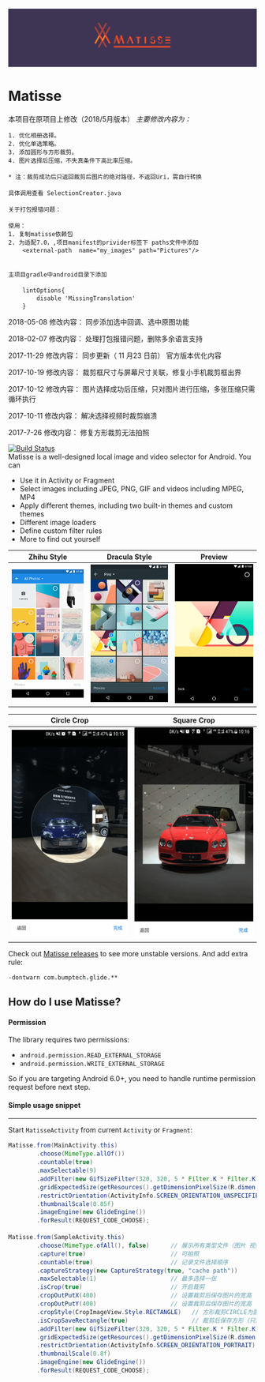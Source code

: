 ![Image](/image/banner.png)

# Matisse
本项目在原项目上修改（2018/5月版本）
*主要修改内容为：*
```
1. 优化相册选择。
2. 优化单选策略。
3. 添加圆形与方形裁剪。
4. 图片选择后压缩，不失真条件下高比率压缩。

* 注：裁剪成功后只返回裁剪后图片的绝对路径，不返回Uri，需自行转换

具体调用查看 SelectionCreator.java

关于打包报错问题：

使用：
1. 复制matisse依赖包
2. 为适配7.0，,项目manifest的privider标签下 paths文件中添加
    <external-path  name="my_images" path="Pictures"/>


主项目gradle中android目录下添加

    lintOptions{
        disable 'MissingTranslation'
    }

```

2018-05-08
修改内容：
    同步添加选中回调、选中原图功能

2018-02-07
修改内容：
    处理打包报错问题，删除多余语言支持

2017-11-29
修改内容：
    同步更新（ 11 月23 日前） 官方版本优化内容

2017-10-19 
修改内容：
    裁剪框尺寸与屏幕尺寸关联，修复小手机裁剪框出界
	
2017-10-12 
修改内容：
    图片选择成功后压缩，只对图片进行压缩，多张压缩只需循环执行
	

2017-10-11 
修改内容：
    解决选择视频时裁剪崩溃
	

2017-7-26 
修改内容：
    修复方形裁剪无法拍照
	
[![Build Status](https://travis-ci.org/zhihu/Matisse.svg)](https://travis-ci.org/zhihu/Matisse)  
Matisse is a well-designed local image and video selector for Android. You can  
- Use it in Activity or Fragment
- Select images including JPEG, PNG, GIF and videos including MPEG, MP4 
- Apply different themes, including two built-in themes and custom themes
- Different image loaders
- Define custom filter rules
- More to find out yourself

| Zhihu Style                    | Dracula Style                     | Preview                          |
|:------------------------------:|:---------------------------------:|:--------------------------------:|
|![](image/screenshot_zhihu.png) | ![](image/screenshot_dracula.png) | ![](image/screenshot_preview.png)|

| Circle Crop                    | Square Crop                       |
|:------------------------------:|:---------------------------------:|
|![](image/screenshot_circlecrop.png) | ![](image/screenshot_squarecrop.png) |

Check out [Matisse releases](https://github.com/zhihu/Matisse/releases) to see more unstable versions.
And add extra rule:
```pro
-dontwarn com.bumptech.glide.**
```

## How do I use Matisse?
#### Permission
The library requires two permissions:
- `android.permission.READ_EXTERNAL_STORAGE`
- `android.permission.WRITE_EXTERNAL_STORAGE`

So if you are targeting Android 6.0+, you need to handle runtime permission request before next step.

#### Simple usage snippet
------
Start `MatisseActivity` from current `Activity` or `Fragment`:

```java
Matisse.from(MainActivity.this)
        .choose(MimeType.allOf())
        .countable(true)
        .maxSelectable(9)
        .addFilter(new GifSizeFilter(320, 320, 5 * Filter.K * Filter.K))
        .gridExpectedSize(getResources().getDimensionPixelSize(R.dimen.grid_expected_size))
        .restrictOrientation(ActivityInfo.SCREEN_ORIENTATION_UNSPECIFIED)
        .thumbnailScale(0.85f)
        .imageEngine(new GlideEngine())
        .forResult(REQUEST_CODE_CHOOSE);

Matisse.from(SampleActivity.this)
        .choose(MimeType.ofAll(), false)      // 展示所有类型文件（图片 视频 gif）
        .capture(true)                        // 可拍照
        .countable(true)                      // 记录文件选择顺序
        .captureStrategy(new CaptureStrategy(true, "cache path"))
        .maxSelectable(1)                     // 最多选择一张
        .isCrop(true)                         // 开启裁剪
        .cropOutPutX(400)                     // 设置裁剪后保存图片的宽高
        .cropOutPutY(400)                     // 设置裁剪后保存图片的宽高
        .cropStyle(CropImageView.Style.RECTANGLE)   // 方形裁剪CIRCLE为圆形裁剪
        .isCropSaveRectangle(true)                  // 裁剪后保存方形（只对圆形裁剪有效）
        .addFilter(new GifSizeFilter(320, 320, 5 * Filter.K * Filter.K))  // 筛选数据源可选大小限制
        .gridExpectedSize(getResources().getDimensionPixelSize(R.dimen.grid_expected_size))
        .restrictOrientation(ActivityInfo.SCREEN_ORIENTATION_PORTRAIT)
        .thumbnailScale(0.8f)
        .imageEngine(new GlideEngine())
        .forResult(REQUEST_CODE_CHOOSE);
```